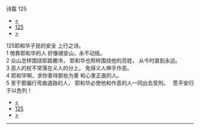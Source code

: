 ﻿





 诗篇 125




* [<](bible/PSA124.md)
* [125](bible/PSA.md)
* [>](bible/PSA126.md)



 
125耶和华子民的安全 上行之诗。  
1 倚靠耶和华的人 好像锡安山，永不动摇。  
2 众山怎样围绕耶路撒冷， 耶和华也照样围绕他的百姓， 从今时直到永远。     
3 恶人的杖不常落在义人的分上， 免得义人伸手作恶。  
4 耶和华啊，求你善待那些为善 和心里正直的人。  
5 至于那偏行弯曲道路的人， 耶和华必使他和作恶的人一同出去受刑。    愿平安归于以色列！ 
* [<](bible/PSA124.md)
* [125](bible/PSA.md)
* [>](bible/PSA126.md)





---









